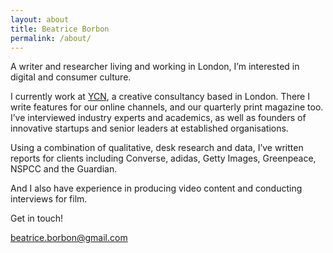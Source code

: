 ```yaml
---
layout: about
title: Beatrice Borbon
permalink: /about/
---
```

A writer and researcher living and working in London, I’m interested in digital and consumer culture. 

I currently work at [YCN](http://www.ycn.org/), a creative consultancy based in London. There I write features for our online channels, and our quarterly print magazine too. I’ve interviewed industry experts and academics, as well as founders of innovative startups and senior leaders at established organisations. 

Using a combination of qualitative, desk research and data, I’ve written reports for clients including Converse, adidas, Getty Images, Greenpeace, NSPCC and the Guardian.

And I also have experience in producing video content and conducting interviews for film.

Get in touch!

beatrice.borbon@gmail.com

